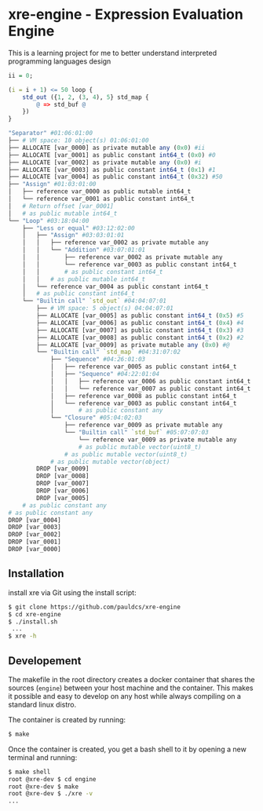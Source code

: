 # xre-engine - Expression Evaluation Engine

This is a learning project for me to better understand interpreted programming
languages design

```r
ii = 0;

(i = i + 1) <= 50 loop {
    std_out ({1, 2, (3, 4), 5} std_map {
		@ => std_buf @
	})
}
```

```r
"Separator" #01:06:01:00
├── # VM space: 10 object(s) 01:06:01:00
├── ALLOCATE [var_0000] as private mutable any (0x0) #ii
├── ALLOCATE [var_0001] as public constant int64_t (0x0) #0
├── ALLOCATE [var_0002] as private mutable any (0x0) #i
├── ALLOCATE [var_0003] as public constant int64_t (0x1) #1
├── ALLOCATE [var_0004] as public constant int64_t (0x32) #50
├── "Assign" #01:03:01:00
│   ├── reference var_0000 as public mutable int64_t
│   └── reference var_0001 as public constant int64_t
│   # Return offset [var_0001]
│   # as public mutable int64_t
└── "Loop" #03:18:04:00
    ├── "Less or equal" #03:12:02:00
    │   ├── "Assign" #03:03:01:01
    │   │   ├── reference var_0002 as private mutable any
    │   │   └── "Addition" #03:07:01:01
    │   │       ├── reference var_0002 as private mutable any
    │   │       └── reference var_0003 as public constant int64_t
    │   │       # as public constant int64_t
    │   │   # as public mutable int64_t
    │   └── reference var_0004 as public constant int64_t
    │   # as public constant int64_t
    └── "Builtin call" `std_out` #04:04:07:01
        ├── # VM space: 5 object(s) 04:04:07:01
        ├── ALLOCATE [var_0005] as public constant int64_t (0x5) #5
        ├── ALLOCATE [var_0006] as public constant int64_t (0x4) #4
        ├── ALLOCATE [var_0007] as public constant int64_t (0x3) #3
        ├── ALLOCATE [var_0008] as public constant int64_t (0x2) #2
        ├── ALLOCATE [var_0009] as private mutable any (0x0) #@
        └── "Builtin call" `std_map` #04:31:07:02
            ├── "Sequence" #04:26:01:03
            │   ├── reference var_0005 as public constant int64_t
            │   ├── "Sequence" #04:22:01:04
            │   │   ├── reference var_0006 as public constant int64_t
            │   │   └── reference var_0007 as public constant int64_t
            │   ├── reference var_0008 as public constant int64_t
            │   └── reference var_0003 as public constant int64_t
            │       # as public constant any
            └── "Closure" #05:04:02:03
                ├── reference var_0009 as private mutable any
                └── "Builtin call" `std_buf` #05:07:07:03
                    └── reference var_0009 as private mutable any
                    # as public mutable vector(uint8_t)
                # as public mutable vector(uint8_t)
            # as public mutable vector(object)
        DROP [var_0009]
        DROP [var_0008]
        DROP [var_0007]
        DROP [var_0006]
        DROP [var_0005]
    # as public constant any
# as public constant any
DROP [var_0004]
DROP [var_0003]
DROP [var_0002]
DROP [var_0001]
DROP [var_0000]

```

## Installation

install xre via Git using the install script:

```bash
$ git clone https://github.com/pauldcs/xre-engine
$ cd xre-engine
$ ./install.sh
 ...
$ xre -h
```

## Developement

The makefile in the root directory creates a docker
container that shares the sources (`engine`) between
your host machine and the container.
This makes it possible and easy to develop on any host while
always compiling on a standard linux distro.

The container is created by running:

```bash
$ make
```

Once the container is created, you get a bash shell to it by
opening a new terminal and running:

```bash
$ make shell
root @xre-dev $ cd engine
root @xre-dev $ make
root @xre-dev $ ./xre -v
...
```
